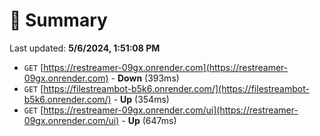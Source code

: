 # 📖 Summary
Last updated: **5/6/2024, 1:51:08 PM**

- `GET` [https://restreamer-09gx.onrender.com](https://restreamer-09gx.onrender.com) - **Down** (393ms)
- `GET` [https://filestreambot-b5k6.onrender.com/](https://filestreambot-b5k6.onrender.com/) - **Up** (354ms)
- `GET` [https://restreamer-09gx.onrender.com/ui](https://restreamer-09gx.onrender.com/ui) - **Up** (647ms)
